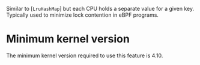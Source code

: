 Similar to [`LruHashMap`] but each CPU holds a separate value for a given
key. Typically used to minimize lock contention in eBPF programs.

# Minimum kernel version

The minimum kernel version required to use this feature is 4.10.

